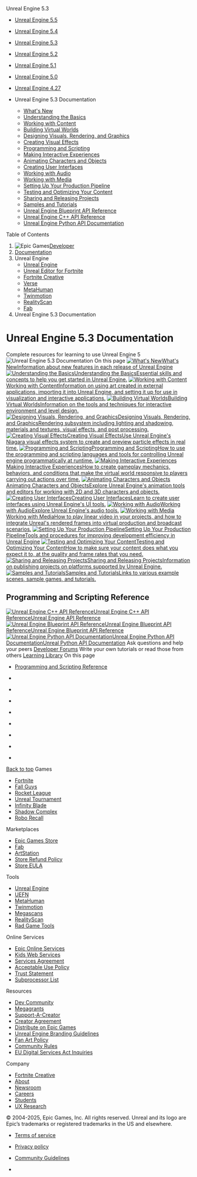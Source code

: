 Unreal Engine 5.3
  * [Unreal Engine 5.5](https://dev.epicgames.com/documentation/en-us/unreal-engine/</documentation/en-us/unreal-engine/unreal-engine-5-3-documentation?application_version=5.5>)
  * [Unreal Engine 5.4](https://dev.epicgames.com/documentation/en-us/unreal-engine/</documentation/en-us/unreal-engine/unreal-engine-5-3-documentation?application_version=5.4>)
  * [Unreal Engine 5.3](https://dev.epicgames.com/documentation/en-us/unreal-engine/</documentation/en-us/unreal-engine/unreal-engine-5-3-documentation?application_version=5.3>)
  * [Unreal Engine 5.2](https://dev.epicgames.com/documentation/en-us/unreal-engine/</documentation/en-us/unreal-engine/unreal-engine-5-3-documentation?application_version=5.2>)
  * [Unreal Engine 5.1](https://dev.epicgames.com/documentation/en-us/unreal-engine/</documentation/en-us/unreal-engine/unreal-engine-5-3-documentation?application_version=5.1>)
  * [Unreal Engine 5.0](https://dev.epicgames.com/documentation/en-us/unreal-engine/</documentation/en-us/unreal-engine/unreal-engine-5-3-documentation?application_version=5.0>)
  * [Unreal Engine 4.27](https://dev.epicgames.com/documentation/en-us/unreal-engine/</documentation/en-us/unreal-engine/unreal-engine-5-3-documentation?application_version=4.27>)


  * Unreal Engine 5.3 Documentation
    * [What's New](https://dev.epicgames.com/documentation/en-us/unreal-engine/</documentation/en-us/unreal-engine/whats-new?application_version=5.3>)
    * [Understanding the Basics](https://dev.epicgames.com/documentation/en-us/unreal-engine/</documentation/en-us/unreal-engine/understanding-the-basics-of-unreal-engine?application_version=5.3>)
    * [Working with Content](https://dev.epicgames.com/documentation/en-us/unreal-engine/</documentation/en-us/unreal-engine/working-with-content-in-unreal-engine?application_version=5.3>)
    * [Building Virtual Worlds](https://dev.epicgames.com/documentation/en-us/unreal-engine/</documentation/en-us/unreal-engine/building-virtual-worlds-in-unreal-engine?application_version=5.3>)
    * [Designing Visuals, Rendering, and Graphics](https://dev.epicgames.com/documentation/en-us/unreal-engine/</documentation/en-us/unreal-engine/designing-visuals-rendering-and-graphics-with-unreal-engine?application_version=5.3>)
    * [Creating Visual Effects](https://dev.epicgames.com/documentation/en-us/unreal-engine/</documentation/en-us/unreal-engine/creating-visual-effects-in-niagara-for-unreal-engine?application_version=5.3>)
    * [Programming and Scripting](https://dev.epicgames.com/documentation/en-us/unreal-engine/</documentation/en-us/unreal-engine/unreal-engine-programming-and-scripting?application_version=5.3>)
    * [Making Interactive Experiences](https://dev.epicgames.com/documentation/en-us/unreal-engine/</documentation/en-us/unreal-engine/making-interactive-experiences-and-gameplay-in-unreal-engine?application_version=5.3>)
    * [Animating Characters and Objects](https://dev.epicgames.com/documentation/en-us/unreal-engine/</documentation/en-us/unreal-engine/animating-characters-and-objects-in-unreal-engine?application_version=5.3>)
    * [Creating User Interfaces](https://dev.epicgames.com/documentation/en-us/unreal-engine/</documentation/en-us/unreal-engine/creating-user-interfaces-with-umg-and-slate-in-unreal-engine?application_version=5.3>)
    * [Working with Audio](https://dev.epicgames.com/documentation/en-us/unreal-engine/</documentation/en-us/unreal-engine/working-with-audio-in-unreal-engine?application_version=5.3>)
    * [Working with Media](https://dev.epicgames.com/documentation/en-us/unreal-engine/</documentation/en-us/unreal-engine/working-with-media-in-unreal-engine?application_version=5.3>)
    * [Setting Up Your Production Pipeline](https://dev.epicgames.com/documentation/en-us/unreal-engine/</documentation/en-us/unreal-engine/setting-up-your-production-pipeline-in-unreal-engine?application_version=5.3>)
    * [Testing and Optimizing Your Content](https://dev.epicgames.com/documentation/en-us/unreal-engine/</documentation/en-us/unreal-engine/testing-and-optimizing-your-content?application_version=5.3>)
    * [Sharing and Releasing Projects](https://dev.epicgames.com/documentation/en-us/unreal-engine/</documentation/en-us/unreal-engine/sharing-and-releasing-projects-for-unreal-engine?application_version=5.3>)
    * [Samples and Tutorials](https://dev.epicgames.com/documentation/en-us/unreal-engine/</documentation/en-us/unreal-engine/samples-and-tutorials-for-unreal-engine?application_version=5.3>)
    * [Unreal Engine Blueprint API Reference](https://dev.epicgames.com/documentation/en-us/unreal-engine/</documentation/en-us/unreal-engine/BlueprintAPI?application_version=5.3>)
    * [Unreal Engine C++ API Reference](https://dev.epicgames.com/documentation/en-us/unreal-engine/</documentation/en-us/unreal-engine/API?application_version=5.3>)
    * [Unreal Engine Python API Documentation](https://dev.epicgames.com/documentation/en-us/unreal-engine/</documentation/en-us/unreal-engine/PythonAPI?application_version=5.3>)


Table of Contents
  1. ![Epic Games](https://edc-cdn.net/assets/images/logo-epic.svg)[Developer](https://dev.epicgames.com/documentation/en-us/unreal-engine/</>)
  2. [Documentation](https://dev.epicgames.com/documentation/en-us/unreal-engine/</documentation/> "Documentation")
  3. Unreal Engine
     * [Unreal Engine](https://dev.epicgames.com/documentation/en-us/unreal-engine/</documentation/en-us/unreal-engine>)
     * [Unreal Editor for Fortnite](https://dev.epicgames.com/documentation/en-us/unreal-engine/</documentation/en-us/uefn>)
     * [Fortnite Creative](https://dev.epicgames.com/documentation/en-us/unreal-engine/</documentation/en-us/fortnite-creative>)
     * [Verse](https://dev.epicgames.com/documentation/en-us/unreal-engine/<https:/dev.epicgames.com/documentation/en-us/uefn/learn-programming-with-verse-in-unreal-editor-for-fortnite>)
     * [MetaHuman](https://dev.epicgames.com/documentation/en-us/unreal-engine/</documentation/en-us/metahuman>)
     * [Twinmotion](https://dev.epicgames.com/documentation/en-us/unreal-engine/</documentation/en-us/twinmotion>)
     * [RealityScan](https://dev.epicgames.com/documentation/en-us/unreal-engine/</documentation/en-us/reality-scan>)
     * [Fab](https://dev.epicgames.com/documentation/en-us/unreal-engine/</documentation/en-us/fab>)
  4. Unreal Engine 5.3 Documentation


# Unreal Engine 5.3 Documentation
Complete resources for learning to use Unreal Engine 5
![Unreal Engine 5.3 Documentation](https://dev.epicgames.com/community/api/documentation/image/13cbae19-3acd-42c7-bd05-981549cffa18?resizing_type=fill&width=1920&height=335)
On this page
[![What's New](https://d1iv7db44yhgxn.cloudfront.net/documentation/images/a77aee21-48af-459f-b07d-d79fc536b508/topic-image.png)What's NewInformation about new features in each release of Unreal Engine](https://dev.epicgames.com/documentation/en-us/unreal-engine/</documentation/en-us/unreal-engine/whats-new?application_version=5.3>) [![Understanding the Basics](https://d1iv7db44yhgxn.cloudfront.net/documentation/images/5570e19d-64ef-4b19-9aa5-c4779ee7a28d/placeholder_topic.png)Understanding the BasicsEssential skills and concepts to help you get started in Unreal Engine.](https://dev.epicgames.com/documentation/en-us/unreal-engine/</documentation/en-us/unreal-engine/understanding-the-basics-of-unreal-engine?application_version=5.3>) [![Working with Content](https://d1iv7db44yhgxn.cloudfront.net/documentation/images/7ee0673e-9d8d-4eb8-ba35-b29c234142cf/content_topic.png)Working with ContentInformation on using art created in external applications, importing it into Unreal Engine, and setting it up for use in visualization and interactive applications.](https://dev.epicgames.com/documentation/en-us/unreal-engine/</documentation/en-us/unreal-engine/working-with-content-in-unreal-engine?application_version=5.3>) [![Building Virtual Worlds](https://d1iv7db44yhgxn.cloudfront.net/documentation/images/232c4aad-fbc1-40d9-b1a8-4e27c00a1bdc/worlds_topic.png)Building Virtual WorldsInformation on the tools and techniques for interactive environment and level design.](https://dev.epicgames.com/documentation/en-us/unreal-engine/</documentation/en-us/unreal-engine/building-virtual-worlds-in-unreal-engine?application_version=5.3>) [![Designing Visuals, Rendering, and Graphics](https://d1iv7db44yhgxn.cloudfront.net/documentation/images/daa1af8a-b18f-4d91-9601-e94d47478cdb/randg_topicsmall.png)Designing Visuals, Rendering, and GraphicsRendering subsystem including lighting and shadowing, materials and textures, visual effects, and post processing.](https://dev.epicgames.com/documentation/en-us/unreal-engine/</documentation/en-us/unreal-engine/designing-visuals-rendering-and-graphics-with-unreal-engine?application_version=5.3>) [![Creating Visual Effects](https://d1iv7db44yhgxn.cloudfront.net/documentation/images/b45abd90-e679-42c9-8e32-226d2a6cecf9/niagara-landing-topic.png)Creating Visual EffectsUse Unreal Engine's Niagara visual effects system to create and preview particle effects in real time.](https://dev.epicgames.com/documentation/en-us/unreal-engine/</documentation/en-us/unreal-engine/creating-visual-effects-in-niagara-for-unreal-engine?application_version=5.3>) [![Programming and Scripting](https://d1iv7db44yhgxn.cloudfront.net/documentation/images/0b3ebfbd-57f7-4a63-8580-6d5d88288fdf/programmingscripting_topicimage.png)Programming and ScriptingHow to use the programming and scripting languages and tools for controlling Unreal engine programmatically at runtime.](https://dev.epicgames.com/documentation/en-us/unreal-engine/</documentation/en-us/unreal-engine/unreal-engine-programming-and-scripting?application_version=5.3>) [![Making Interactive Experiences](https://d1iv7db44yhgxn.cloudfront.net/documentation/images/001f9288-3240-47e3-b46b-ea63e74a6309/interactiveexperiences_topicimage.png)Making Interactive ExperiencesHow to create gameplay mechanics, behaviors, and conditions that make the virtual world responsive to players carrying out actions over time.](https://dev.epicgames.com/documentation/en-us/unreal-engine/</documentation/en-us/unreal-engine/making-interactive-experiences-and-gameplay-in-unreal-engine?application_version=5.3>) [![Animating Characters and Objects](https://d1iv7db44yhgxn.cloudfront.net/documentation/images/c7540dc2-adb6-4d08-95ef-5694b691fd26/topicimage.png)Animating Characters and ObjectsExplore Unreal Engine's animation tools and editors for working with 2D and 3D characters and objects.](https://dev.epicgames.com/documentation/en-us/unreal-engine/</documentation/en-us/unreal-engine/animating-characters-and-objects-in-unreal-engine?application_version=5.3>) [![Creating User Interfaces](https://d1iv7db44yhgxn.cloudfront.net/documentation/images/334517ce-e9c5-4bef-800b-edbc2af9ac05/placeholder_topic.png)Creating User InterfacesLearn to create user interfaces using Unreal Engine's UI tools.](https://dev.epicgames.com/documentation/en-us/unreal-engine/</documentation/en-us/unreal-engine/creating-user-interfaces-with-umg-and-slate-in-unreal-engine?application_version=5.3>) [![Working with Audio](https://d1iv7db44yhgxn.cloudfront.net/documentation/images/7470a78f-0e5f-4081-a0a4-fdb01d27ede6/audio_topic.png)Working with AudioExplore Unreal Engine's audio tools.](https://dev.epicgames.com/documentation/en-us/unreal-engine/</documentation/en-us/unreal-engine/working-with-audio-in-unreal-engine?application_version=5.3>) [![Working with Media](https://d1iv7db44yhgxn.cloudfront.net/documentation/images/04807fda-2f76-489a-9e6b-679c6e37e3e5/topicimage_workingwithmedia.png)Working with MediaHow to play linear video in your projects, and how to integrate Unreal's rendered frames into virtual production and broadcast scenarios.](https://dev.epicgames.com/documentation/en-us/unreal-engine/</documentation/en-us/unreal-engine/working-with-media-in-unreal-engine?application_version=5.3>) [![Setting Up Your Production Pipeline](https://d1iv7db44yhgxn.cloudfront.net/documentation/images/3e82c533-047b-4429-94e0-39d02ec179c2/productionpipelines-heroimg.png)Setting Up Your Production PipelineTools and procedures for improving development efficiency in Unreal Engine](https://dev.epicgames.com/documentation/en-us/unreal-engine/</documentation/en-us/unreal-engine/setting-up-your-production-pipeline-in-unreal-engine?application_version=5.3>) [![Testing and Optimizing Your Content](https://d1iv7db44yhgxn.cloudfront.net/documentation/images/58524ec6-d94c-461a-8a5e-85d1555df70e/testingandoptimization-topicimg.png)Testing and Optimizing Your ContentHow to make sure your content does what you expect it to, at the quality and frame rates that you need.](https://dev.epicgames.com/documentation/en-us/unreal-engine/</documentation/en-us/unreal-engine/testing-and-optimizing-your-content?application_version=5.3>) [![Sharing and Releasing Projects](https://d1iv7db44yhgxn.cloudfront.net/documentation/images/0dc744ce-6b45-4177-a183-c249e401155b/placeholder_topic.png)Sharing and Releasing ProjectsInformation on publishing projects on platforms supported by Unreal Engine.](https://dev.epicgames.com/documentation/en-us/unreal-engine/</documentation/en-us/unreal-engine/sharing-and-releasing-projects-for-unreal-engine?application_version=5.3>) [![Samples and Tutorials](https://d1iv7db44yhgxn.cloudfront.net/documentation/images/664a668a-75f8-46d1-b68c-a7b13118daa9/resource_depot_topic.png)Samples and TutorialsLinks to various example scenes, sample games, and tutorials.](https://dev.epicgames.com/documentation/en-us/unreal-engine/</documentation/en-us/unreal-engine/samples-and-tutorials-for-unreal-engine?application_version=5.3>)
## Programming and Scripting Reference
[![Unreal Engine C++ API Reference](https://dev.epicgames.com/documentation/en-us/unreal-engine/images/static/document_list/empty_thumbnail.svg)Unreal Engine C++ API ReferenceUnreal Engine API Reference](https://dev.epicgames.com/documentation/en-us/unreal-engine/</documentation/en-us/unreal-engine/API?application_version=5.3>) [![Unreal Engine Blueprint API Reference](https://dev.epicgames.com/documentation/en-us/unreal-engine/images/static/document_list/empty_thumbnail.svg)Unreal Engine Blueprint API ReferenceUnreal Engine Blueprint API Reference](https://dev.epicgames.com/documentation/en-us/unreal-engine/</documentation/en-us/unreal-engine/BlueprintAPI?application_version=5.3>) [![Unreal Engine Python API Documentation](https://dev.epicgames.com/documentation/en-us/unreal-engine/images/static/document_list/empty_thumbnail.svg)Unreal Engine Python API DocumentationUnreal Python API Documentation](https://dev.epicgames.com/documentation/en-us/unreal-engine/</documentation/en-us/unreal-engine/PythonAPI?application_version=5.3>)
Ask questions and help your peers [Developer Forums](https://dev.epicgames.com/documentation/en-us/unreal-engine/<https:/forums.unrealengine.com/categories?tags=unreal-engine>)
Write your own tutorials or read those from others [Learning Library](https://dev.epicgames.com/documentation/en-us/unreal-engine/<https:/dev.epicgames.com/community/unreal-engine/learning>)
On this page
  * [Programming and Scripting Reference](https://dev.epicgames.com/documentation/en-us/unreal-engine/</documentation/en-us/unreal-engine/unreal-engine-5-3-documentation#programmingandscriptingreference>)


  * [](https://dev.epicgames.com/documentation/en-us/unreal-engine/<https:/www.facebook.com/UnrealEngine/>)
  * [](https://dev.epicgames.com/documentation/en-us/unreal-engine/<https:/twitter.com/UnrealEngine>)
  * [](https://dev.epicgames.com/documentation/en-us/unreal-engine/<https:/www.instagram.com/unrealengine/>)
  * [](https://dev.epicgames.com/documentation/en-us/unreal-engine/<https:/www.twitch.tv/unrealengine>)
  * [](https://dev.epicgames.com/documentation/en-us/unreal-engine/<https:/www.reddit.com/r/unrealengine/>)
  * [](https://dev.epicgames.com/documentation/en-us/unreal-engine/<https:/unrealslackers.org/>)
  * [](https://dev.epicgames.com/documentation/en-us/unreal-engine/<https:/www.youtube.com/channel/UCBobmJyzsJ6Ll7UbfhI4iwQ>)
  * [](https://dev.epicgames.com/documentation/en-us/unreal-engine/<https:/unrealsource.com/>)


[Back to top](https://dev.epicgames.com/documentation/en-us/unreal-engine/<#top>)
Games
  * [Fortnite](https://dev.epicgames.com/documentation/en-us/unreal-engine/<https:/www.fortnite.com/>)
  * [Fall Guys](https://dev.epicgames.com/documentation/en-us/unreal-engine/<https:/www.fallguys.com/>)
  * [Rocket League](https://dev.epicgames.com/documentation/en-us/unreal-engine/<https:/www.rocketleague.com/>)
  * [Unreal Tournament](https://dev.epicgames.com/documentation/en-us/unreal-engine/<https:/www.epicgames.com/unrealtournament/>)
  * [Infinity Blade](https://dev.epicgames.com/documentation/en-us/unreal-engine/<https:/www.epicgames.com/infinityblade/en-US/home>)
  * [Shadow Complex](https://dev.epicgames.com/documentation/en-us/unreal-engine/<https:/store.epicgames.com/en-US/p/shadow-complex>)
  * [Robo Recall](https://dev.epicgames.com/documentation/en-us/unreal-engine/<https:/www.epicgames.com/roborecall/>)


Marketplaces
  * [Epic Games Store](https://dev.epicgames.com/documentation/en-us/unreal-engine/<https:/store.epicgames.com/>)
  * [Fab](https://dev.epicgames.com/documentation/en-us/unreal-engine/<https:/www.fab.com/>)
  * [ArtStation](https://dev.epicgames.com/documentation/en-us/unreal-engine/<https:/www.artstation.com/>)
  * [Store Refund Policy](https://dev.epicgames.com/documentation/en-us/unreal-engine/<https:/www.epicgames.com/site/en-US/store-refund-policy>)
  * [Store EULA](https://dev.epicgames.com/documentation/en-us/unreal-engine/<https:/store.epicgames.com/en-US/eula>)


Tools
  * [Unreal Engine](https://dev.epicgames.com/documentation/en-us/unreal-engine/<https:/www.unrealengine.com>)
  * [UEFN](https://dev.epicgames.com/documentation/en-us/unreal-engine/<https:/store.epicgames.com/en-US/p/fortnite--uefn>)
  * [MetaHuman](https://dev.epicgames.com/documentation/en-us/unreal-engine/<https:/www.unrealengine.com/metahuman>)
  * [Twinmotion](https://dev.epicgames.com/documentation/en-us/unreal-engine/<https:/www.twinmotion.com>)
  * [Megascans](https://dev.epicgames.com/documentation/en-us/unreal-engine/<https:/quixel.com/megascans/home>)
  * [RealityScan](https://dev.epicgames.com/documentation/en-us/unreal-engine/<https:/www.unrealengine.com/en-US/realityscan>)
  * [Rad Game Tools](https://dev.epicgames.com/documentation/en-us/unreal-engine/<https:/www.radgametools.com/>)


Online Services
  * [Epic Online Services](https://dev.epicgames.com/documentation/en-us/unreal-engine/<https:/dev.epicgames.com/en-US/services>)
  * [Kids Web Services](https://dev.epicgames.com/documentation/en-us/unreal-engine/<https:/dev.superawesome.com>)
  * [Services Agreement](https://dev.epicgames.com/documentation/en-us/unreal-engine/<https:/dev.epicgames.com/en-US/services/terms/agreements>)
  * [Acceptable Use Policy](https://dev.epicgames.com/documentation/en-us/unreal-engine/<https:/dev.epicgames.com/en-US/services/terms/aup>)
  * [Trust Statement](https://dev.epicgames.com/documentation/en-us/unreal-engine/<https:/dev.epicgames.com/en-US/services/terms/trust-statement>)
  * [Subprocessor List](https://dev.epicgames.com/documentation/en-us/unreal-engine/<https:/dev.epicgames.com/en-US/services/terms/subprocessors>)


Resources
  * [Dev Community](https://dev.epicgames.com/documentation/en-us/unreal-engine/<https:/dev.epicgames.com/community/>)
  * [Megagrants](https://dev.epicgames.com/documentation/en-us/unreal-engine/<https:/www.unrealengine.com/en-US/megagrants>)
  * [Support-A-Creator](https://dev.epicgames.com/documentation/en-us/unreal-engine/<https:/sac.epicgames.com/en-US/overview>)
  * [Creator Agreement](https://dev.epicgames.com/documentation/en-us/unreal-engine/<https:/sac.epicgames.com/en-US/eula/sac>)
  * [Distribute on Epic Games](https://dev.epicgames.com/documentation/en-us/unreal-engine/<https:/store.epicgames.com/en-US/distribution>)
  * [Unreal Engine Branding Guidelines](https://dev.epicgames.com/documentation/en-us/unreal-engine/<https:/www.unrealengine.com/en-US/branding>)
  * [Fan Art Policy](https://dev.epicgames.com/documentation/en-us/unreal-engine/<https:/www.epicgames.com/site/en-US/fan-art-policy>)
  * [Community Rules](https://dev.epicgames.com/documentation/en-us/unreal-engine/<https:/www.epicgames.com/site/en-US/community-rules>)
  * [EU Digital Services Act Inquiries](https://dev.epicgames.com/documentation/en-us/unreal-engine/<https:/www.epicgames.com/help/contact-us?source=external>)


Company
  * [Fortnite Creative](https://dev.epicgames.com/documentation/en-us/unreal-engine/<https:/www.epicgames.com/fortnite/creative>)
  * [About](https://dev.epicgames.com/documentation/en-us/unreal-engine/<https:/www.epicgames.com/site/en-US/about>)
  * [Newsroom](https://dev.epicgames.com/documentation/en-us/unreal-engine/<https:/www.epicgames.com/site/en-US/news>)
  * [Careers](https://dev.epicgames.com/documentation/en-us/unreal-engine/<https:/www.epicgames.com/site/en-US/careers/jobs>)
  * [Students](https://dev.epicgames.com/documentation/en-us/unreal-engine/<https:/www.epicgames.com/site/en-US/earlycareers>)
  * [UX Research](https://dev.epicgames.com/documentation/en-us/unreal-engine/<https:/www.epicgames.com/site/en-US/ux>)


© 2004-2025, Epic Games, Inc. All rights reserved. Unreal and its logo are Epic’s trademarks or registered trademarks in the US and elsewhere.
  * [Terms of service](https://dev.epicgames.com/documentation/en-us/unreal-engine/<https:/www.epicgames.com/tos>)
  * [Privacy policy](https://dev.epicgames.com/documentation/en-us/unreal-engine/<https:/www.epicgames.com/privacypolicy>)
  * [Community Guidelines](https://dev.epicgames.com/documentation/en-us/unreal-engine/</documentation/community-guidelines>)


  * [](https://dev.epicgames.com/documentation/en-us/unreal-engine/<https:/www.epicgames.com>)


